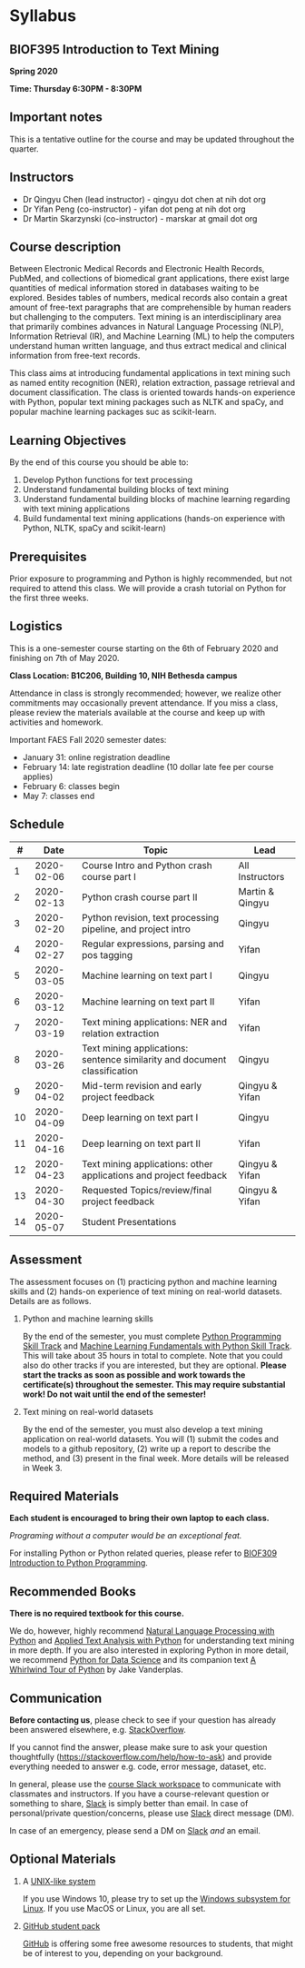 # Syllabus
## BIOF395 Introduction to Text Mining

**Spring 2020**

**Time: Thursday 6:30PM - 8:30PM**

Important notes
---------------
This is a tentative outline for the course and may be updated throughout the quarter.


<!---
To interact with the materials in the repo using [JupyterLab](https://jupyterlab.readthedocs.io/en/stable/) (via [Binder](https://mybinder.org/)), please click the button below.

[![Binder](https://mybinder.org/badge.svg)](https://mybinder.org/v2/gh/marskar/biof309_fall2018/master?urlpath=lab)

Additionally, the [Jupyter Notebooks (`ipynb` files)](https://jupyterlab.readthedocs.io/en/stable/user/notebook.html) in this repo can be opened in [Google colab](https://colab.research.google.com) by clicking the icon below.

<a href="http://colab.research.google.com/github/marskar/biof309_fall2018/blob/master/index.ipynb"><img src="https://colab.research.google.com/img/colab_favicon_256px.png" width="48"></a>
-->

Instructors
-----------

* Dr Qingyu Chen (lead instructor) - qingyu dot chen at nih dot org
* Dr Yifan Peng (co-instructor) - yifan dot peng at nih dot org
* Dr Martin Skarzynski (co-instructor) - marskar at gmail dot org





Course description
------------------
Between Electronic Medical Records and Electronic Health Records, PubMed, and collections of biomedical grant
applications, there exist large quantities of medical information stored in databases waiting to be explored.
Besides tables of numbers, medical records also contain a great amount of free-text paragraphs that are
comprehensible by human readers but challenging to the computers. Text mining is an interdisciplinary area that
primarily combines advances in Natural Language Processing (NLP), Information Retrieval (IR), and Machine
Learning (ML) to help the computers understand human written language, and thus extract medical and clinical
information from free-text records. 

This class aims at introducing fundamental applications in text mining such as
named entity recognition (NER), relation extraction, passage retrieval and document classification.
The class is oriented towards hands-on experience with Python, popular text mining packages such as NLTK and spaCy, and popular machine learning packages suc as scikit-learn.

Learning Objectives
-------------------
By the end of this course you should be able to:
1. Develop Python functions for text processing
2. Understand fundamental building blocks of text mining
3. Understand fundamental building blocks of machine learning regarding with text mining applications 
4. Build fundamental text mining applications (hands-on experience with Python, NLTK, spaCy and scikit-learn)

Prerequisites
-------------

Prior exposure to programming and Python is highly recommended, but not required to attend this class. We will provide a crash tutorial on Python for the first three weeks.

Logistics
---------

This is a one-semester course starting on the 6th of February 2020 and finishing on 7th of May 2020.

**Class Location: B1C206, Building 10, NIH Bethesda campus**

Attendance in class is strongly recommended; however, we realize other commitments may occasionally prevent attendance. If you miss a class, please review the materials available at the course and keep up with activities and homework.

Important FAES Fall 2020 semester dates:
* January 31: online registration deadline 
* February 14: late registration deadline (10 dollar late fee per course applies)
* February 6: classes begin
* May 7: classes end

Schedule
--------

| #  | Date       | Topic                                        | Lead              |
|----|------------|----------------------------------------------|-------------------|
| 1  | 2020-02-06 | Course Intro and Python crash course part I  | All Instructors   |
| 2  | 2020-02-13 | Python crash course part II                  | Martin & Qingyu   |
| 3  | 2020-02-20 | Python revision, text processing pipeline, and project intro | Qingyu|
| 4  | 2020-02-27 | Regular expressions, parsing and pos tagging | Yifan             |
| 5  | 2020-03-05 | Machine learning on text part I              | Qingyu            |
| 6  | 2020-03-12 | Machine learning on text part II             | Yifan             |
| 7  | 2020-03-19 | Text mining applications: NER and relation extraction | Yifan    |
| 8  | 2020-03-26 | Text mining applications: sentence similarity and document classification | Qingyu|
| 9  | 2020-04-02 | Mid-term revision and early project feedback | Qingyu & Yifan    |
| 10 | 2020-04-09 | Deep learning on text part I                 | Qingyu            |
| 11 | 2020-04-16 | Deep learning on text part II                | Yifan             |
| 12 | 2020-04-23 | Text mining applications: other applications and project feedback  | Qingyu & Yifan|
| 13 | 2020-04-30 | Requested Topics/review/final project feedback | Qingyu & Yifan    |
| 14 | 2020-05-07 | Student Presentations                        |                   |


Assessment
--------
The assessment focuses on (1) practicing python and machine learning skills and (2) hands-on experience of text mining on real-world datasets. Details are as follows.

1. Python and machine learning skills

    By the end of the semester, you must complete [Python Programming Skill Track](https://www.datacamp.com/tracks/python-programming) and [Machine Learning Fundamentals with Python Skill Track](https://www.datacamp.com/tracks/machine-learning-fundamentals-with-python). 
This will take about 35 hours in total to complete. Note that you could also do other tracks if you are interested, but they are optional. **Please start the tracks as soon as possible and work towards the certificate(s) throughout the semester. This may require substantial work! Do not wait until the end of the semester!**

2. Text mining on real-world datasets

    By the end of the semester, you must also develop a text mining application on real-world datasets. You will (1) submit the codes and models to a github repository, (2) write up a report to describe the method, and (3) present in the final week. More details will be released in Week 3. 


Required Materials
------------------

**Each student is encouraged to bring their own laptop to each class.**

*Programing without a computer would be an exceptional feat.*

For installing Python or Python related queries, please refer to [BIOF309 Introduction to Python Programming](https://github.com/marskar/biof309_fall2018/). 


Recommended Books
-----------------
**There is no required textbook for this course.**

We do, however, highly recommend [Natural Language Processing with Python](https://www.nltk.org/book/) and [Applied Text Analysis with Python](http://shop.oreilly.com/product/0636920052555.do) for understanding text mining in more depth. If you are also interested in exploring Python in more detail, we recommend [Python for Data Science](https://github.com/jakevdp/PythonDataScienceHandbook) and its companion text [A Whirlwind Tour of Python](https://github.com/jakevdp/WhirlwindTourOfPython) by Jake Vanderplas.

Communication
------------

**Before contacting us**, please check to see if your question has already been answered elsewhere, e.g. [StackOverflow](https://stackoverflow.com/).

If you cannot find the answer, please make sure to ask your question thoughtfully (https://stackoverflow.com/help/how-to-ask) and provide everything needed to answer e.g. code, error message, dataset, etc.

In general, please use the [course Slack workspace](https://biof395.slack.com) to communicate with classmates and instructors. If you have a course-relevant question or something to share, [Slack](https://biof395.slack.com) is simply better than email. In case of personal/private question/concerns, please use [Slack](https://biof395.slack.com) direct message (DM).

In case of an emergency, please send a DM on [Slack](https://biof395.slack.com) *and* an email.



Optional Materials
------------------

1. A [UNIX-like system](https://en.wikipedia.org/wiki/Unix-like)

    If you use Windows 10, please try to set up the [Windows subsystem for Linux](https://docs.microsoft.com/en-us/windows/wsl/install-win10). If you use MacOS or Linux, you are all set.

2. [GitHub student pack](https://education.github.com/pack)

    [GitHub](https://github.com) is offering some free awesome resources to students, that might be of interest to you, depending on your background.
